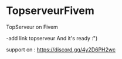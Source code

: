 # TopserveurFivem 
TopServeur on Fivem

-add link topserveur 
 And it's ready :") 
 
 
 
 support on : https://discord.gg/4y2D6PH2wc
